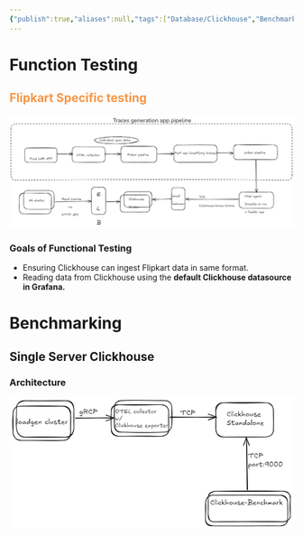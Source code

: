 ```yaml
---
{"publish":true,"aliases":null,"tags":["Database/Clickhouse","Benchmark"],"projects":["EventStore"],"Description":"Everything related to Clickhouse benchmarking","date created":"2024-12-02T20:27","date modified":"2025-01-14T17:30","PassFrontmatter":true,"created":"2025-01-14T15:25:43.517+05:30","updated":"2025-01-14T17:30:43.569+05:30"}
---
```



# Function Testing
## <font color="#f79646">Flipkart Specific testing</font>

![Pasted image 20241218222401.png](../../../03-Projects/EventStore/Notes/attachments/Pasted%20image%2020241218222401.png)

### Goals of Functional Testing
- Ensuring Clickhouse can ingest Flipkart data in same format.
- Reading data from Clickhouse using the **default Clickhouse datasource in Grafana.**

# Benchmarking

## Single Server Clickhouse

### Architecture

![Pasted image 20241218222412.png](../../../03-Projects/EventStore/Notes/attachments/Pasted%20image%2020241218222412.png)
